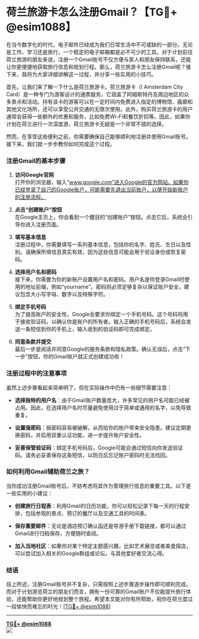 # 荷兰旅游卡怎么注册Gmail？【TG💪+ @esim1088】

在当今数字化的时代，电子邮件已经成为我们日常生活中不可或缺的一部分。无论是工作、学习还是旅行，一个稳定的电子邮箱都是必不可少的工具。对于计划前往荷兰旅游的朋友来说，注册一个Gmail账号不仅方便与家人和朋友保持联系，还能让你更便捷地获取旅行信息和规划行程。那么，荷兰旅游卡怎么注册Gmail呢？接下来，我将为大家详细讲解这一过程，并分享一些实用的小技巧。

首先，让我们来了解一下什么是荷兰旅游卡。荷兰旅游卡（I Amsterdam City Card）是一种专门为游客设计的通票服务，它涵盖了阿姆斯特丹及周边地区的众多景点和活动。持有该卡的游客可以在一定时间内免费进入指定的博物馆、画廊和其他文化场所，还可以享受公共交通的无限次使用。此外，购买荷兰旅游卡的用户通常会获得一些额外的优惠和服务，比如免费Wi-Fi和餐饮折扣等。因此，如果你计划在荷兰进行一次深度游，荷兰旅游卡无疑是一个非常不错的选择。

然而，在享受这些便利之前，你需要确保自己能够顺利地注册并使用Gmail账号。接下来，我们就一步步教你如何完成这个过程。

### 注册Gmail的基本步骤

1. **访问Google官网**  
   打开你的浏览器，输入“www.google.com”进入Google的官方网站。如果你已经登录了自己的Google账户，可能需要先退出当前账户，以便开始新账户的注册流程。

2. **点击“创建账户”按钮**  
   在Google主页上，你会看到一个醒目的“创建账户”按钮。点击它后，系统会引导你进入注册页面。

3. **填写基本信息**  
   注册过程中，你需要填写一系列基本信息，包括你的名字、姓氏、生日以及性别。请确保所填信息真实有效，因为这些信息可能会用于验证身份或恢复密码。

4. **选择用户名和密码**  
   接下来，你需要为你的新账户设置用户名和密码。用户名是你登录Gmail时使用的地址前缀，例如“yourname”。密码则必须足够复杂以保证账户安全，建议包含大小写字母、数字以及特殊字符。

5. **绑定手机号码**  
   为了提高账户的安全性，Google会要求你绑定一个手机号码。这个号码将用于接收验证码，以确认你是账户的所有者。输入正确的手机号码后，系统会发送一条短信到你的手机上，输入收到的验证码即可完成绑定。

6. **同意条款并提交**  
   最后一步是阅读并同意Google的服务条款和隐私政策。确认无误后，点击“下一步”按钮，你的Gmail账户就正式创建成功啦！

### 注册过程中的注意事项

虽然上述步骤看起来简单明了，但在实际操作中仍有一些细节需要注意：

- **选择独特的用户名**：由于Gmail账户数量庞大，许多常见的用户名可能已经被占用。因此，在选择用户名时尽量避免使用过于简单或通用的名字，以免导致重复。
  
- **设置强密码**：弱密码容易被破解，从而给你的账户带来安全隐患。建议定期更换密码，并启用双重认证功能，进一步提升账户安全性。

- **妥善保管验证码**：绑定手机号码后，Google可能会通过短信向你发送验证码。请务必妥善保存这条短信，以防日后忘记账户密码时无法找回。

### 如何利用Gmail辅助荷兰之旅？

当你成功注册Gmail账号后，不妨考虑将其作为管理旅行信息的重要工具。以下是一些实用的小建议：

- **创建旅行日程表**：利用Gmail的日历功能，你可以轻松记录下每一天的行程安排，包括参观的景点、预订的餐厅以及交通工具的时间表。
  
- **保存重要邮件**：无论是酒店预订确认函还是导游手册下载链接，都可以通过Gmail进行归档保存，方便随时查阅。

- **加入当地社区**：如果你对某个特定主题感兴趣，比如艺术展览或者美食探店，可以尝试加入相关的Google群组或论坛，与其他爱好者交流心得。

### 结语

综上所述，注册Gmail账号并不复杂，只需按照上述步骤逐步操作即可顺利完成。而对于计划游览荷兰的朋友们而言，拥有一份可靠的Gmail账户不仅能提升旅行体验，还能帮助你更好地规划整个旅程。希望本文能对你有所帮助，祝你在荷兰度过一段愉快而难忘的时光！[[TG💪+ @esim1088](https://t.me/s/esim1088)]

---

**[TG💪+ @esim1088](https://t.me/s/esim1088)**  
![](https://i.postimg.cc/4NQfJmqS/Snipaste-2025-05-13-00-14-12.png)
